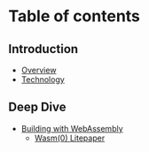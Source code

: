 # Table of contents

## Introduction

* [Overview](README.md)
* [Technology](introduction/technology.md)

## Deep Dive

* [Building with WebAssembly](deep-dive/building-with-webassembly/README.md)
  * [Wasm(0) Litepaper](https://wasm0.io/litepaper.pdf)
